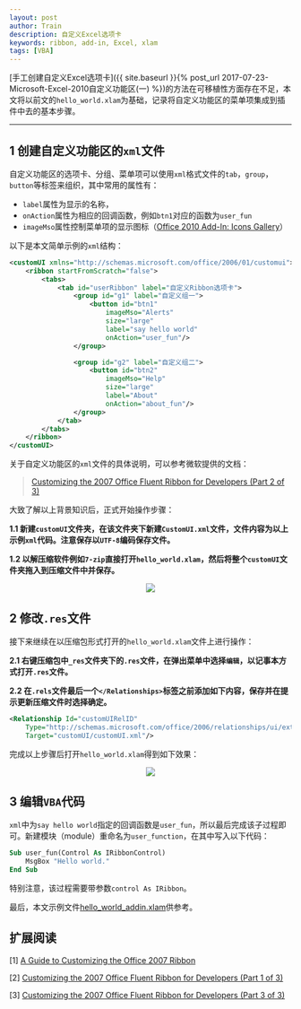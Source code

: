 ```yaml
---
layout: post
author: Train
description: 自定义Excel选项卡
keywords: ribbon, add-in, Excel, xlam
tags: [VBA]
---
```


[手工创建自定义Excel选项卡]({{ site.baseurl }}{% post_url 2017-07-23-Microsoft-Excel-2010自定义功能区(一) %})的方法在可移植性方面存在不足，本文将以前文的`hello_world.xlam`为基础，记录将自定义功能区的菜单项集成到插件中去的基本步骤。

---

## 1 创建自定义功能区的`xml`文件

自定义功能区的选项卡、分组、菜单项可以使用`xml`格式文件的`tab`，`group`，`button`等标签来组织，其中常用的属性有：

* `label`属性为显示的名称，
* `onAction`属性为相应的回调函数，例如`btn1`对应的函数为`user_fun`
* `imageMso`属性控制菜单项的显示图标（[Office 2010 Add-In: Icons Gallery](https://www.microsoft.com/en-us/download/details.aspx?displaylang=en&id=21103)）

以下是本文简单示例的`xml`结构：

```xml
<customUI xmlns="http://schemas.microsoft.com/office/2006/01/customui">
    <ribbon startFromScratch="false">
        <tabs>
            <tab id="userRibbon" label="自定义Ribbon选项卡">
                <group id="g1" label="自定义组一">
                    <button id="btn1" 
                        imageMso="Alerts" 
                        size="large" 
                        label="say hello world" 
                        onAction="user_fun"/>
                </group>

                <group id="g2" label="自定义组二">
                    <button id="btn2" 
                        imageMso="Help" 
                        size="large" 
                        label="About" 
                        onAction="about_fun"/>
                </group>
            </tab>
        </tabs>
    </ribbon>
</customUI>
```

关于自定义功能区的`xml`文件的具体说明，可以参考微软提供的文档：

> [Customizing the 2007 Office Fluent Ribbon for Developers (Part 2 of 3)](https://msdn.microsoft.com/en-us/library/aa338199(v=office.12).aspx)

大致了解以上背景知识后，正式开始操作步骤：

**1.1 新建`customUI`文件夹，在该文件夹下新建`CustomUI.xml`文件，文件内容为以上示例`xml`代码。注意保存以`UTF-8`编码保存文件。**

**1.2 以解压缩软件例如`7-zip`直接打开`hello_world.xlam`，然后将整个`customUI`文件夹拖入到压缩文件中并保存。**

<div align='center'><img src="{{ "images/2017-07-24-01.png" | prepend: site.baseurl }}"></div>


## 2 修改`.res`文件

接下来继续在以压缩包形式打开的`hello_world.xlam`文件上进行操作：

**2.1 右键压缩包中`_res`文件夹下的`.res`文件，在弹出菜单中选择`编辑`，以记事本方式打开`.res`文件。**

**2.2 在`.rels`文件最后一个`</Relationships>`标签之前添加如下内容，保存并在提示更新压缩文件时选择确定。**

```xml
<Relationship Id="customUIRelID" 
    Type="http://schemas.microsoft.com/office/2006/relationships/ui/extensibility" 
    Target="customUI/customUI.xml"/>
```

完成以上步骤后打开`hello_world.xlam`得到如下效果：

<div align='center'><img src="{{ "images/2017-07-24-02.png" | prepend: site.baseurl }}"></div>


## 3 编辑`VBA`代码

`xml`中为`say hello world`指定的回调函数是`user_fun`，所以最后完成该子过程即可。新建模块（module）重命名为`user_function`，在其中写入以下代码：

```vb
Sub user_fun(Control As IRibbonControl)
    MsgBox "Hello world."
End Sub
```

特别注意，该过程需要带参数`control As IRibbon`。


最后，本文示例文件[hello_world_addin.xlam](https://github.com/dothinking/blog/tree/master/src/excel_ribbon)供参考。

##  扩展阅读

[1] [A Guide to Customizing the Office 2007 Ribbon](https://technet.microsoft.com/en-us/library/2009.05.ribbon.aspx#id0980025)  

[2] [Customizing the 2007 Office Fluent Ribbon for Developers (Part 1 of 3)](https://msdn.microsoft.com/en-us/library/aa338202.aspx)

[3] [Customizing the 2007 Office Fluent Ribbon for Developers (Part 3 of 3)](https://msdn.microsoft.com/en-us/library/aa722523(v=office.12).aspx)